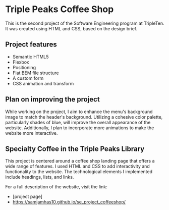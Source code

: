 # Triple Peaks Coffee Shop

This is the second project of the Software Engineering program at TripleTen. It was created using HTML and CSS, based on the design brief.

## Project features

- Semantic HTML5
- Flexbox
- Positioning
- Flat BEM file structure
- A custom form
- CSS animation and transform


## Plan on improving the project

While working on the project, I aim to enhance the menu's background image to match the header's background. Utilizing a cohesive color palette, particularly shades of blue, will improve the overall appearance of the website. Additionally, I plan to incorporate more animations to make the website more interactive. 

## Specialty Coffee in the Triple Peaks Library

This project is centered around a coffee shop landing page that offers a wide range of features. I used HTML and CSS to add interactivity and functionality to the website. The technological elements I implemented include headings, lists, and links.

For a full description of the website, visit the link:

- [project page]
- https://samjamhas10.github.io/se_project_coffeeshop/
